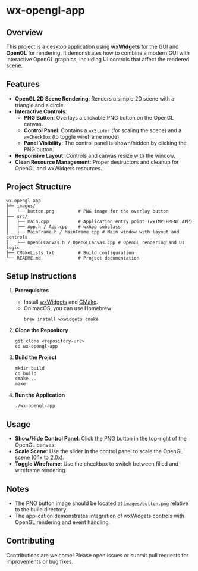 # wx-opengl-app

## Overview
This project is a desktop application using **wxWidgets** for the GUI and **OpenGL** for rendering. It demonstrates how to combine a modern GUI with interactive OpenGL graphics, including UI controls that affect the rendered scene.

## Features

- **OpenGL 2D Scene Rendering**: Renders a simple 2D scene with a triangle and a circle.
- **Interactive Controls**:  
  - **PNG Button**: Overlays a clickable PNG button on the OpenGL canvas.
  - **Control Panel**: Contains a `wxSlider` (for scaling the scene) and a `wxCheckBox` (to toggle wireframe mode).
  - **Panel Visibility**: The control panel is shown/hidden by clicking the PNG button.
- **Responsive Layout**: Controls and canvas resize with the window.
- **Clean Resource Management**: Proper destructors and cleanup for OpenGL and wxWidgets resources.

## Project Structure

```
wx-opengl-app
├── images/
│   └── button.png         # PNG image for the overlay button
├── src/
│   ├── main.cpp           # Application entry point (wxIMPLEMENT_APP)
│   ├── App.h / App.cpp    # wxApp subclass
│   ├── MainFrame.h / MainFrame.cpp # Main window with layout and controls
│   ├── OpenGLCanvas.h / OpenGLCanvas.cpp # OpenGL rendering and UI logic
├── CMakeLists.txt         # Build configuration
└── README.md              # Project documentation
```

## Setup Instructions

1. **Prerequisites**  
   - Install [wxWidgets](https://www.wxwidgets.org/) and [CMake](https://cmake.org/).
   - On macOS, you can use Homebrew:
     ```
     brew install wxwidgets cmake
     ```

2. **Clone the Repository**  
   ```
   git clone <repository-url>
   cd wx-opengl-app
   ```

3. **Build the Project**  
   ```
   mkdir build
   cd build
   cmake ..
   make
   ```

4. **Run the Application**  
   ```
   ./wx-opengl-app
   ```

## Usage

- **Show/Hide Control Panel**: Click the PNG button in the top-right of the OpenGL canvas.
- **Scale Scene**: Use the slider in the control panel to scale the OpenGL scene (0.1x to 2.0x).
- **Toggle Wireframe**: Use the checkbox to switch between filled and wireframe rendering.

## Notes

- The PNG button image should be located at `images/button.png` relative to the build directory.
- The application demonstrates integration of wxWidgets controls with OpenGL rendering and event handling.

## Contributing

Contributions are welcome! Please open issues or submit pull requests for improvements or bug fixes.